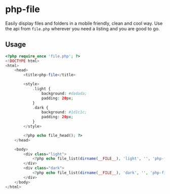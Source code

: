 # php-file

Easily display files and folders in a mobile friendly, clean and cool way. Use the api from `file.php` wherever you need a listing and you are good to go.


## Usage

```php
<?php require_once 'file.php'; ?>
<!DOCTYPE html>
<html>
	<head>
		<title>php-file</title>

		<style>
			.light {
				background: #dadada;
				padding: 20px;
			}
			.dark {
				background: #1d1c1c;
				padding: 20px;
			}
		</style>

		<?php echo file_head(); ?>
	</head>

	<body>
		<div class="light">
			<?php echo file_list(dirname(__FILE__), 'light', '', 'php-file'); ?>
		</div>
		<div class="dark">
			<?php echo file_list(dirname(__FILE__), 'dark', '', 'php-file'); ?>
		</div>
	</body>
</html>
```
